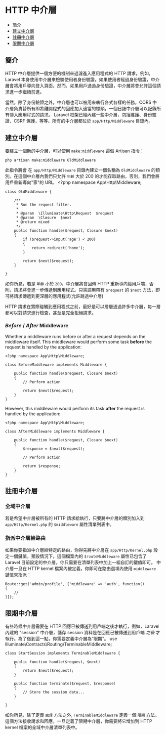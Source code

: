 # HTTP 中介層

- [簡介](#introduction)
- [建立中介層](#defining-middleware)
- [註冊中介層](#registering-middleware)
- [限期中介層](#terminable-middleware)

<a name="introduction"></a>
## 簡介

HTTP 中介層提供一個方便的機制來過濾進入應用程式的 HTTP 請求，例如，Laravel 本身使用中介層來檢驗使用者身份驗證，如果使用者經過身份驗證，中介層會將用戶導向登入頁面，然而，如果用戶通過身份驗證，中介層將會允許這個請求進一步繼續前進。

當然，除了身份驗證之外，中介層也可以被用來執行各式各樣的任務，CORS 中介層負責替所有即將離開程式的回應加入適當的標頭，一個日誌中介層可以記錄所有傳入應用程式的請求。
Laravel 框架已經內建一些中介層，包括維護、身份驗證、CSRF 保護，等等。所有的中介層都位於 `app/Http/Middleware` 目錄內。

<a name="defining-middleware"></a>
## 建立中介層

要建立一個新的中介層，可以使用 `make:middleware` 這個 Artisan 指令：

	php artisan make:middleware OldMiddleware

此指令將會 在 `app/Http/Middleware` 目錄內建立一個名稱為 `OldMiddleware` 的類別。在這個中介層內我們只允許 `年齡` 大於 200 的才能存取路由，否則，我們會將用戶重新導向"家"的 URI。
	<?php namespace App\Http\Middleware;

	class OldMiddleware {

		/**
		 * Run the request filter.
		 *
		 * @param  \Illuminate\Http\Request  $request
		 * @param  \Closure  $next
		 * @return mixed
		 */
		public function handle($request, Closure $next)
		{
			if ($request->input('age') < 200)
			{
				return redirect('home');
			}

			return $next($request);
		}

	}

如你所見，若是 `年齡` 小於 `200`，中介層將會回傳 HTTP 重新導向給用戶端，否則，請求將會進一步傳遞到應用程式。只需調用帶有 `$request` 的 `$next` 方法，即可將請求傳遞到更深層的應用程式(允許跳過中介層)

HTTP 請求在實際碰觸到應用程式之前，最好是可以層層通過許多中介層，每一層都可以對請求進行檢查，甚至是完全拒絕請求。

### *Before* / *After* Middleware

Whether a middleware runs before or after a request depends on the middleware itself. This middleware would perform some task **before** the request is handled by the application:

	<?php namespace App\Http\Middleware;

	class BeforeMiddleware implements Middleware {

		public function handle($request, Closure $next)
		{
			// Perform action

			return $next($request);
		}
	}

However, this middleware would perform its task **after** the request is handled by the application:

	<?php namespace App\Http\Middleware;

	class AfterMiddleware implements Middleware {

		public function handle($request, Closure $next)
		{
			$response = $next($request);

			// Perform action

			return $response;
		}
	}

<a name="registering-middleware"></a>
## 註冊中介層

### 全域中介層

若是希望中介層被所有的 HTTP 請求給執行，只要將中介層的類別加入到 `app/Http/Kernel.php` 的 `$middleware` 屬性清單列表中。

### 指派中介層給路由

如果你要指派中介層給特定的路由，你得先將中介層在 `app/Http/Kernel.php` 設定一個鍵值，預設情況下，這個檔案內的 `$routeMiddleware` 屬性已包含了 Laravel 目前設定的中介層，你只需要在清單列表中加上一組自訂的鍵值即可。
中介層一旦在 HTTP kernel 檔案內被定義，你即可在路由選項內使用 `middleware` 鍵值來指派：

	Route::get('admin/profile', ['middleware' => 'auth', function()
	{
		//
	}]);

<a name="terminable-middleware"></a>
## 限期中介層

有些時候中介層需要在 HTTP 回應已被傳送到用戶端之後才執行，例如，Laravel 內建的 "session" 中介層，儲存 session 資料是在回應已被傳送到用戶端 _之後_ 才執行。為了做到這一點，你需要定義中介層為“限期”。
	use Illuminate\Contracts\Routing\TerminableMiddleware;

	class StartSession implements TerminableMiddleware {

		public function handle($request, $next)
		{
			return $next($request);
		}

		public function terminate($request, $response)
		{
			// Store the session data...
		}

	}

如你所見，除了定義 `處理` 方法之外, `TerminableMiddleware` 定義一個 `限期` 方法。這個方法接收請求和回應。一旦定義了限期中介層，你需要將它增加到 HTTP kernel 檔案的全域中介層清單列表中。
